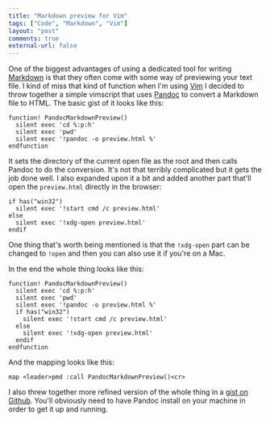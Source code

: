 ```yaml
---
title: "Markdown preview for Vim"
tags: ["Code", "Markdown", "Vim"]
layout: "post"
comments: true
external-url: false
---
```


One of the biggest advantages of using a dedicated tool for writing [Markdown](http://daringfireball.net/projects/markdown/) is that they often come with some way of previewing your text file. I kind of miss that kind of function when I'm using [Vim](http://www.vim.org/) I decided to throw together a simple vimscript that uses [Pandoc](http://johnmacfarlane.net/pandoc/) to convert a Markdown file to HTML. The basic gist of it looks like this:

    function! PandocMarkdownPreview()
      silent exec 'cd %:p:h'
      silent exec 'pwd'
      silent exec '!pandoc -o preview.html %'
    endfunction

It sets the directory of the current open file as the root and then calls Pandoc to do the conversion. It's not that terribly complicated but it gets the job done well. I also expanded upon it a bit and added another part that'll open the `preview.html` directly in the browser:

    if has("win32")
      silent exec '!start cmd /c preview.html'
    else
      silent exec '!xdg-open preview.html'
    endif

One thing that's worth being mentioned is that the `!xdg-open` part can be changed to `!open` and then you can also use it if you're on a Mac.

In the end the whole thing looks like this:

    function! PandocMarkdownPreview()
      silent exec 'cd %:p:h'
      silent exec 'pwd'
      silent exec '!pandoc -o preview.html %'
      if has("win32")
        silent exec '!start cmd /c preview.html'
      else
        silent exec '!xdg-open preview.html'
      endif
    endfunction

And the mapping looks like this:

    map <leader>pmd :call PandocMarkdownPreview()<cr>

I also threw together more refined version of the whole thing in a [gist on Github](https://gist.github.com/4649514). You'll obviously need to have Pandoc install on your machine in order to get it up and running.
